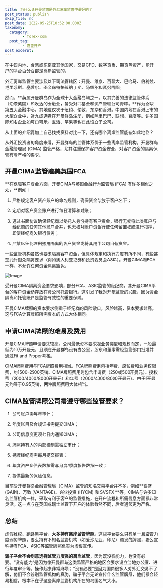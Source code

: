 ```yaml
---
title: 为什么说开曼监管是外汇离岸监管中最好的？
post_status: publish
skip_file: no
post_date: 2022-05-26T10:52:00.000Z
taxonomy:
  category:
        - forex-com
  post_tag:
        - 嘉盛开户
post_excerpt: 
---
```

在中国内地、台湾或东南亚其他国家，交易CFD、数字货币、期货等资产，能开户的平台百分百都是离岸监管的。

外汇离岸监管主要涉及以下司法管辖区：开曼、维京、百慕大、巴哈马、伯利兹、毛里求斯、塞舌尔、圣文森特格拉纳丁斯、马绍尔和瓦努阿图。

然而，**英属开曼群岛作为全球十大金融岛屿之一，以其完善的法律监管体系（沿袭英国）和发达的金融业，备受对冲基金和资产管理公司青睐。**作为全球第五大金融中心，其地位仅次于纽约、伦敦、东京和香港。中国内地在香港上市的大型企业中，近九成选择在开曼群岛注册，例如阿里巴巴、联想、百度等。许多国际知名企业如可口可乐、宝洁、苹果等也在此设立子公司。

从上面的介绍再加上自己找找资料对比一下，还有哪个离岸监管能有如此地位？

从外汇投资者的角度来看，开曼群岛的监管体系优于一些离岸监管机构。开曼群岛金融管理局 (CIMA) 监管严格，尤其注重保护客户资金安全，对客户资金的隔离保管有着严格的要求。

## 开曼CIMA监管媲美英国FCA

**在保障客户资金方面，开曼CIMA与英国金融行为监管局 (FCA) 有许多相似之处，**例如：

1. 严格规定客户资产账户的命名规则，确保资金存放于客户名下；

1. 定期对客户资金账户进行每日清算和对账；

1. 通过书面协议确保经纪商以受托人身份持有客户资金，银行无权将此类账户与经纪商的任何其他账户合并，也无权对账户资金行使任何留置权或进行扣押，即使经纪商欠银行债务；

1. 严禁以任何理由挪用隔离的客户资金或将其用作公司自有资金。

一些监管机构虽然也要求隔离客户资金，但具体规定和执行力度有所不同，有些甚至允许豁免隔离要求（例如澳大利亚证券和投资委员会ASIC）。开曼CIMA和FCA一样，不允许任何资金隔离豁免。

![Image](https://prod-files-secure.s3.us-west-2.amazonaws.com/39ed1227-6d7d-4570-be36-9ccd4a2c4241/bd849744-3fcb-4a37-8312-357962c8f065/image.png?X-Amz-Algorithm=AWS4-HMAC-SHA256&X-Amz-Content-Sha256=UNSIGNED-PAYLOAD&X-Amz-Credential=ASIAZI2LB466WJNQARBC%2F20250914%2Fus-west-2%2Fs3%2Faws4_request&X-Amz-Date=20250914T041343Z&X-Amz-Expires=3600&X-Amz-Security-Token=IQoJb3JpZ2luX2VjENz%2F%2F%2F%2F%2F%2F%2F%2F%2F%2FwEaCXVzLXdlc3QtMiJGMEQCIEJyOPvug4Sr5HTQmduUrpbO3G92jM7xaKfvZNKFqieGAiAPJ7wwbuntIb7bluhXLJyL3QGQpqSWGxq7PTidlyhklSr%2FAwhVEAAaDDYzNzQyMzE4MzgwNSIMPj5vqY7sa67qvM6mKtwDBPnHeP8JUVst2kdwXhmNr7xYS4I2rquzuMWBgp7LsM9oXzaw2T89cOBTBlieF4A2GOTq1I8eG8dyTvCSyIclYayYuJzFD0g9B0RMKfWwYURscnRLxBH30uEpYAsx%2FrllsfxH8fzCU0h5Dlv2QFtqfG%2FMNBtbUdEW2VVk%2Bt47IM7YV7lC4QZ1%2Fd1ki8BAQl9TFWSj71K5KBNdCJR6BTwtpOiHp5EAHgCHmHtkoqr33eni75JQSkm9VJWwflDNFGGswkx9Ydicf938XdQUCjPhRAmL9USCYwkZoPcfILZsFjTIp2XxCm0DaTmRn5gz%2Bl7ut0RYcU%2Bgcknga4bBchTtfjZe5NuQIF%2F80LMVQUQxY%2FILurYP8RNGOAD9CfmfYgvj59E8K4T5sSZS87AK8cBJj6192U8cCH42sKzzX%2BqdCoMt4arFnTVjFqUndR8JbhhsX04zhJqinwvMqFhoAGV687wvDAe2vdOgXLxrJIeJDlCUUTLyLwXL1Iu%2FehUJvwPLUOhpuEZmwW2mtpqZfhOUVME1IZDpoWgCThr7sLsFmSd6QSGEKlh45KVF%2BJ7Z152jBjlj%2BWlp3xgaLtyTlj6HJi8v9pYm6wFLqLIpgLcLv3PhIfwCV9uURTcsJu4wiP2YxgY6pgF5Ut%2F9DqgAHfObkajgfgwh0pyji%2FKvX2eCP8zQNx9b8mJln5IrpWO4Pk1%2BHF4vDR%2FrNQKFnswcc4Sjt4j4JVIP17OhzQt2tAlk%2B83GVwcdEtPfWF6QDJUAhB2jLNjSNp6ud3orSRRislDAoZofJFhj%2FE06rbEENs7dWRnYzCIXtJeA5c5J0Z7LPoteiGvOH%2FAB9qmeEm3%2BeXAe9lwvKuHqH0RIgmHP&X-Amz-Signature=00eaa184794a0919335968042e56c978946971a6161e9431b16f52d30371f7c6&X-Amz-SignedHeaders=host&x-amz-checksum-mode=ENABLED&x-id=GetObject)

受开曼CIMA隔离资金要求影响，部分FCA、ASIC监管的经纪商，其开曼CIMA平台的客户资金仍存放在母公司托管银行。这引发了我对开曼监管的兴趣，因为资金隔离和托管账户是监管有效性的重要保障。

开曼CIMA牌照的资本要求侧重于经纪商的风险敞口，风险越高，资本要求越高。这与FCA计算牌照所需资本的方式大体相同。

## **申请CIMA牌照的难易及费用**

开曼CIMA牌照申请要求较高。公司最低资本要求视业务类型和规模而定，一般最低为10万开曼元，且须在开曼群岛设有办公室，股东和董事需经监管部门批准并通过Fit and Proper考核。

CIMA牌照费用与FCA牌照费用相当。FCA牌照费用包括年费、席位费和业务权限费，约1500-2500英镑。CIMA牌照费用则包含申请费（250或500开曼元）、授权费（2000/4000/8000开曼元）和年费（2000/4000/8000开曼元）。由于1开曼元约等于0.95英镑，两种牌照费用大体相当。

## CIMA监管牌照公司需遵守哪些监管要求？

1. 公司账户需每年审计；

1. 年度账目及合规证书需提交CIMA；

1. 公司信息变更须七日内通知CIMA；

1. 牌照持有人的内部控制需独立审计；

1. 持牌经纪商需每月提交报表；

1. 年度资产负债表数据需与月度/季度报告数据一致；

1. 提供最新的保险信息。

目前受开曼群岛金融管理局（CIMA）监管的知名交易平台并不多，例如**嘉盛 (GAIN)、万致 (VANTAGE)、兴业投资 (HYCM) 和 SVSFX **等。CIMA与许多知名监管机构一样，采取有利于客户的监管措施，在开户流程和所需信息方面都非常灵活。这一点与在英国或瑞士监管下开户的体验截然不同，后者通常更为严格。

## 总结

虚假维权、跑路黑平台，**大多持有离岸监管牌照**。这些平台要么只有单一且监管力度弱的牌照，要么持有不知名监管机构（如爱沙尼亚、印尼）颁发的牌照，要么宣称持有FCA、ASIC等监管牌照但实为虚假宣传。

**骗子平台不会刻意选择监管力度强的离岸监管**，因为既没有能力，也没有必要。“没有能力”是因为像开曼群岛这类监管严格的地区会要求设立当地办公室、进行年度审计等，操作起来非常麻烦；“没有必要”是因为国内很多人对外汇交易不了解，他们不会辨别监管机构的真伪，骗子平台无论宣传什么监管牌照，他们都会轻易相信，根本不在乎这些离岸监管机构所在的岛国名气大小。